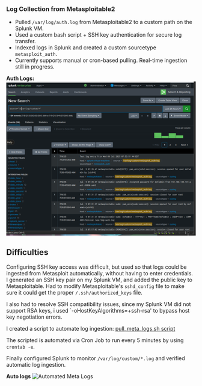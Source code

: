 ### Log Collection from Metasploitable2

- Pulled `/var/log/auth.log` from Metasploitable2 to a custom path on the Splunk VM.
- Used a custom bash script + SSH key authentication for secure log transfer.
- Indexed logs in Splunk and created a custom sourcetype `metasploit_auth`.
- Currently supports manual or cron-based pulling. Real-time ingestion still in progress.

**Auth Logs:**
![Original Meta Logs](../screenshots/splunk_meta_logs.png)

## Difficulties

Configuring SSH key access was difficult, but used so that logs could be ingested from Metasploit automatically, without having to enter credentials. I generated an SSH key pair on my Splunk VM, and added the public key to Metasploitable. Had to modify Metasploitable's `sshd_config` file to make sure it could get the proper `/.ssh/authorized_keys` file.

I also had to resolve SSH compatibility issues, since my Splunk VM did not support RSA keys, i used `-oHostKeyAlgorithms=+ssh-rsa' to bypass host key negotiation errors.

I created a script to automate log ingestion: [pull_meta_logs.sh script](../ipts/pull_meta_logs.sh)

The scripted is automated via Cron Job to run every 5 minutes by using `crontab -e`.

Finally configured Splunk to monitor `/var/log/custom/*.log` and verified automatic log ingestion.

**Auto logs**
![Automated Meta Logs](../screenshots/splunk_meta_logs_fixed.png)